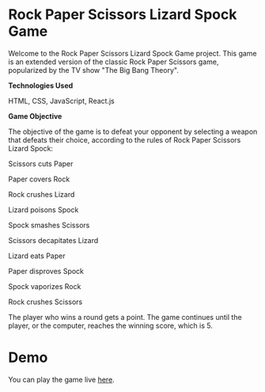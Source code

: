 # Rock Paper Scissors Lizard Spock Game

Welcome to the Rock Paper Scissors Lizard Spock Game project. This game is an extended version of the classic Rock Paper Scissors game, popularized by the TV show "The Big Bang Theory".

**Technologies Used**

HTML, CSS, JavaScript, React.js

**Game Objective**

The objective of the game is to defeat your opponent by selecting a weapon that defeats their choice, according to the rules of Rock Paper Scissors Lizard Spock:

Scissors cuts Paper

Paper covers Rock

Rock crushes Lizard

Lizard poisons Spock

Spock smashes Scissors

Scissors decapitates Lizard

Lizard eats Paper

Paper disproves Spock

Spock vaporizes Rock

Rock crushes Scissors

The player who wins a round gets a point. The game continues until the player, or the computer, reaches the winning score, which is 5.

# Demo
You can play the game live [here](https://rockpaperscissorslizardspock-game.netlify.app/).
